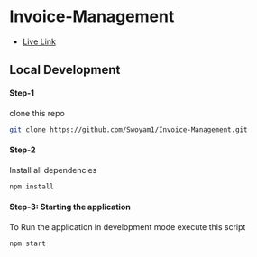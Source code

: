 # Invoice-Management

- [Live Link](https://invoice-management-sandy.vercel.app/)

## Local Development

#### Step-1

clone this repo

```sh
git clone https://github.com/Swoyam1/Invoice-Management.git
```

#### Step-2

Install all dependencies

```sh
npm install
```

#### Step-3: Starting the application

To Run the application in development mode execute this script

```sh
npm start
```


